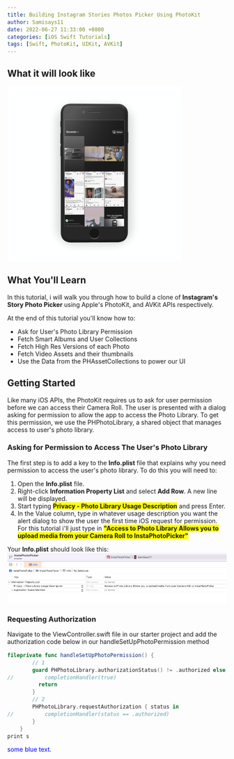 ```yaml
---
title: Building Instagram Stories Photos Picker Using PhotoKit
author: Samisays11
date: 2022-06-27 11:33:00 +0800
categories: [iOS Swift Tutorials]
tags: [Swift, PhotoKit, UIKit, AVKit]
---
```


## What it will look like 
 <img src="/assets/img/finalimg.sc.png" width="400" height="400">  


## What You'll Learn
In this tutorial, i will walk you through how to build a clone of **Instagram's Story Photo Picker** using Apple's PhotoKit, and AVKit APIs respectively.

At the end of this tutorial you'll know how to: 
* Ask for User's Photo Library Permission
* Fetch Smart Albums and User Collections
* Fetch High Res Versions of each Photo 
* Fetch Video Assets and their thumbnails
* Use the Data from the PHAssetCollections to power our UI

## Getting Started
Like many iOS APIs, the PhotoKit requires us to ask for user permission before we can access their Camera Roll. The user is presented with a dialog  asking for permission to allow the app to access the Photo Library. To get this permission, we use the PHPhotoLibrary, a shared object that manages access to user's photo library.

### Asking for Permission to Access The User's Photo Library 
The first step is to add a key to the **Info.plist** file that explains why you need permission to access the user's photo library.
To do this you will need to:
1. Open the **Info.plist** file.  
2. Right-click **Information Property List** and select **Add Row**. A new line will be displayed. 
3. Start typing <span style="background-color: #FFFF00">**Privacy - Photo Library Usage Description**</span> and press Enter. 
4. In the Value column, type in whatever usage description you want the alert dialog to show the user the first time iOS request for permission. For this tutorial i'll just type in <span style="background-color: #FFFF00">**"Access to Photo Library Allows you to upload media from your Camera Roll to InstaPhotoPicker"**</span>
 
Your **Info.plist** should look like this:
 <img src="/assets/img/info.plist.sc.png">  


### Requesting Authorization
Navigate to the ViewController.swift file in our starter project and add the authorization code below in our handleSetUpPhotoPermission method

 
```swift
fileprivate func handleSetUpPhotoPermission() {
        // 1
        guard PHPhotoLibrary.authorizationStatus() != .authorized else {
//          completionHandler(true)
          return
        }
        // 2
        PHPhotoLibrary.requestAuthorization { status in
//          completionHandler(status == .authorized)
        }
    }
print s
```




<span style="color:blue">some blue text</span>.

